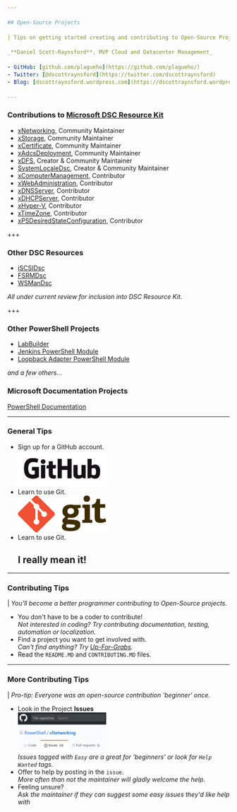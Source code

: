 ```yaml
---

## Open-Source Projects

| Tips on getting started creating and contributing to Open-Source Projects

_**Daniel Scott-Raynsford**, MVP Cloud and Datacenter Management_

- GitHub: [github.com/plagueho](https://github.com/plagueho/)
- Twitter: [@dscottraynsford](https://twitter.com/dscottraynsford)
- Blog: [dscottraynsford.wordpress.com](https://dscottraynsford.wordpress.com)

---
```


### Contributions to [Microsoft DSC Resource Kit](https://github.com/PowerShell/DscResources/blob/master/Maintainers.md#current-maintainers)

- [xNetworking](https://github.com/PowerShell/xNetworking), Community Maintainer
- [xStorage](https://github.com/PowerShell/xStorage), Community Maintainer
- [xCertificate](https://github.com/PowerShell/xCertificate), Community Maintainer
- [xAdcsDeployment](https://github.com/PowerShell/xAdcsDeployment), Community Maintainer
- [xDFS](https://github.com/PowerShell/xDFS), Creator & Community Maintainer
- [SystemLocaleDsc](https://github.com/PowerShell/SystemLocaleDsc), Creator & Community Maintainer
- [xComputerManagement](https://github.com/PowerShell/xComputerManagement), Contributor
- [xWebAdministration](https://github.com/PowerShell/xWebAdministration), Contributor
- [xDNSServer](https://github.com/PowerShell/xDNSServer), Contributor
- [xDHCPServer](https://github.com/PowerShell/xDHCPServer), Contributor
- [xHyper-V](https://github.com/PowerShell/xHyper-V), Contributor
- [xTimeZone](https://github.com/PowerShell/xTimeZone), Contributor
- [xPSDesiredStateConfiguration](https://github.com/PowerShell/xPSDesiredStateConfiguration), Contributor

+++

### Other DSC Resources

- [iSCSIDsc](https://github.com/PlagueHO/iSCSIDsc)
- [FSRMDsc](https://github.com/PlagueHO/FSRMDsc)
- [WSManDsc](https://github.com/PlagueHO/WSManDsc)

_All under current review for inclusion into DSC Resource Kit._

+++

### Other PowerShell Projects

- [LabBuilder](https://github.com/PlagueHO/LabBuilder)
- [Jenkins PowerShell Module](https://github.com/PlagueHO/Jenkins)
- [Loopback Adapter PowerShell Module](https://github.com/PlagueHO/Jenkins)

_and a few others..._

### Microsoft Documentation Projects

[PowerShell Documentation](https://github.com/PowerShell/PowerShell-Docs)

---

### General Tips

- Sign up for a GitHub account.<br><img src="https://github.com/PlagueHO/GettingStartedWithOSS/raw/master/images/GitHub_Logo.png" alt="Github" style="width: 200px; border-width: 0px;"/> <!-- .element: class="fragment" -->
- Learn to use Git.<br><img src="https://github.com/PlagueHO/GettingStartedWithOSS/raw/master/images/Git_Logo.png" alt="Git" style="width: 200px; border-width: 0px;"/> <!-- .element: class="fragment" -->
- Learn to use Git.<br><h2>I really mean it!</h2> <!-- .element: class="fragment" -->

---

### Contributing Tips

| _You'll become a better programmer contributing to Open-Source projects._

- You don't have to be a coder to contribute!<br>_Not interested in coding? Try contributing documentation, testing, automation or localization._ <!-- .element: class="fragment" -->
- Find a project you want to get involved with.<br>_Can't find anything? Try [Up-For-Grabs](http://up-for-grabs.net/#/)._ <!-- .element: class="fragment" -->
- Read the `README.MD` and `CONTRIBUTING.MD` files. <!-- .element: class="fragment" -->

---

### More Contributing Tips

| _Pro-tip: Everyone was an open-source contribution 'beginner' once._

- Look in the Project **Issues**<br><img src="https://github.com/PlagueHO/GettingStartedWithOSS/raw/master/images/GitHub_Issues.png" alt="Git" style="width: 200px; border-width: 0px;"/><br>_Issues tagged with `Easy` are a great for 'beginners' or look for `Help Wanted` tags._ <!-- .element: class="fragment" -->
- Offer to help by posting in the `issue`.<br>_More often than not the maintainer will gladly welcome the help_. <!-- .element: class="fragment" -->
- Feeling unsure?<br>_Ask the maintainer if they can suggest some easy issues they'd like help with_ <!-- .element: class="fragment" -->

